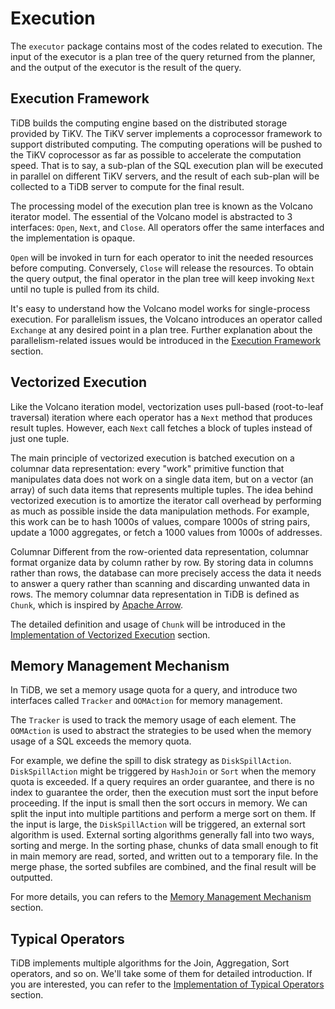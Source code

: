 # Execution

The `executor` package contains most of the codes related to execution. The input of the executor is a plan tree of the query returned from the planner, and the output of the executor is the result of the query.

## Execution Framework

TiDB builds the computing engine based on the distributed storage provided by TiKV. The TiKV server implements a coprocessor framework to support distributed computing. The computing operations will be pushed to the TiKV coprocessor as far as possible to accelerate the computation speed. That is to say, a sub-plan of the SQL execution plan will be executed in parallel on different TiKV servers, and the result of each sub-plan will be collected to a TiDB server to compute for the final result. 

The processing model of the execution plan tree is known as the Volcano iterator model. The essential of the Volcano model is abstracted to 3 interfaces: `Open`, `Next`, and `Close`. All operators offer the same interfaces and the implementation is opaque.

`Open` will be invoked in turn for each operator to init the needed resources before computing. Conversely, `Close` will release the resources. To obtain the query output, the final operator in the plan tree will keep invoking `Next` until no tuple is pulled from its child.

It's easy to understand how the Volcano model works for single-process execution. For parallelism issues, the Volcano introduces an operator called `Exchange` at any desired point in a plan tree. Further explanation about the parallelism-related issues would be introduced in the [Execution Framework](execution-framework.md) section.

## Vectorized Execution

Like the Volcano iteration model, vectorization uses pull-based (root-to-leaf traversal) iteration where each operator has a `Next` method that produces result tuples. However, each `Next` call fetches a block of tuples instead of just one tuple.

The main principle of vectorized execution is batched execution on a columnar data representation: every "work" primitive function that manipulates data does not work on a single data item, but on a vector (an array) of such data items that represents multiple tuples. The idea behind vectorized execution is to amortize the iterator call overhead by performing as much as possible inside the data manipulation methods. For example, this work can be to hash 1000s of values, compare 1000s of string pairs, update a 1000 aggregates, or fetch a 1000 values from 1000s of addresses.

Columnar Different from the row-oriented data representation, columnar format organize data by column rather by row. By storing data in columns rather than rows, the database can more precisely access the data it needs to answer a query rather than scanning and discarding unwanted data in rows. The memory columnar data representation in TiDB is defined as `Chunk`, which is inspired by [Apache Arrow](https://arrow.apache.org/).

The detailed definition and usage of `Chunk` will be introduced in the [Implementation of Vectorized Execution](implementation-of-vectorized-execution.md) section.

## Memory Management Mechanism

In TiDB, we set a memory usage quota for a query, and introduce two interfaces called `Tracker` and `OOMAction` for memory management.

The `Tracker` is used to track the memory usage of each element. The `OOMAction` is used to abstract the strategies to be used when the memory usage of a SQL exceeds the memory quota.

For example, we define the spill to disk strategy as `DiskSpillAction`. `DiskSpillAction` might be triggered by `HashJoin` or `Sort` when the memory quota is exceeded. If a query requires an order guarantee, and there is no index to guarantee the order, then the execution must sort the input before proceeding. If the input is small then the sort occurs in memory. We can split the input into multiple partitions and perform a merge sort on them. If the input is large, the `DiskSpillAction` will be triggered, an external sort algorithm is used. External sorting algorithms generally fall into two ways, sorting and merge. In the sorting phase, chunks of data small enough to fit in main memory are read, sorted, and written out to a temporary file. In the merge phase, the sorted subfiles are combined, and the final result will be outputted.

For more details, you can refers to the [Memory Management Mechanism](memory-management-mechanism.md) section.

## Typical Operators

TiDB implements multiple algorithms for the Join, Aggregation, Sort operators, and so on. We'll take some of them for detailed introduction. If you are interested, you can refer to the [Implementation of Typical Operators](implementation-of-typical-operators.md) section.